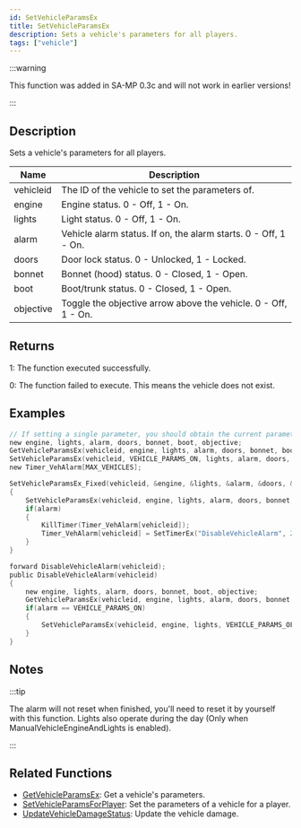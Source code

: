 ```yaml
---
id: SetVehicleParamsEx
title: SetVehicleParamsEx
description: Sets a vehicle's parameters for all players.
tags: ["vehicle"]
---
```


:::warning

This function was added in SA-MP 0.3c and will not work in earlier versions!

:::

## Description

Sets a vehicle's parameters for all players.

| Name      | Description                                                     |
| --------- | --------------------------------------------------------------- |
| vehicleid | The ID of the vehicle to set the parameters of.                 |
| engine    | Engine status. 0 - Off, 1 - On.                                 |
| lights    | Light status. 0 - Off, 1 - On.                                  |
| alarm     | Vehicle alarm status. If on, the alarm starts. 0 - Off, 1 - On. |
| doors     | Door lock status. 0 - Unlocked, 1 - Locked.                     |
| bonnet    | Bonnet (hood) status. 0 - Closed, 1 - Open.                     |
| boot      | Boot/trunk status. 0 - Closed, 1 - Open.                        |
| objective | Toggle the objective arrow above the vehicle. 0 - Off, 1 - On.  |

## Returns

1: The function executed successfully.

0: The function failed to execute. This means the vehicle does not exist.

## Examples

```c
// If setting a single parameter, you should obtain the current parameters so they aren't ALL changed
new engine, lights, alarm, doors, bonnet, boot, objective;
GetVehicleParamsEx(vehicleid, engine, lights, alarm, doors, bonnet, boot, objective);
SetVehicleParamsEx(vehicleid, VEHICLE_PARAMS_ON, lights, alarm, doors, bonnet, boot, objective); // ONLY the engine param was changed to VEHICLE_PARAMS_ON (1)
new Timer_VehAlarm[MAX_VEHICLES];

SetVehicleParamsEx_Fixed(vehicleid, &engine, &lights, &alarm, &doors, &bonnet, &boot, &objective)
{
    SetVehicleParamsEx(vehicleid, engine, lights, alarm, doors, bonnet, boot, objective);
    if(alarm)
    {
        KillTimer(Timer_VehAlarm[vehicleid]);
        Timer_VehAlarm[vehicleid] = SetTimerEx("DisableVehicleAlarm", 20000, false, "d", vehicleid);
    }
}

forward DisableVehicleAlarm(vehicleid);
public DisableVehicleAlarm(vehicleid)
{
    new engine, lights, alarm, doors, bonnet, boot, objective;
    GetVehicleParamsEx(vehicleid, engine, lights, alarm, doors, bonnet, boot, objective);
    if(alarm == VEHICLE_PARAMS_ON)
    {
        SetVehicleParamsEx(vehicleid, engine, lights, VEHICLE_PARAMS_OFF, doors, bonnet, boot, objective);
    }
}
```

## Notes

:::tip

The alarm will not reset when finished, you'll need to reset it by yourself with this function.
Lights also operate during the day (Only when ManualVehicleEngineAndLights is enabled).

:::

## Related Functions

- [GetVehicleParamsEx](GetVehicleParamsEx.md): Get a vehicle's parameters.
- [SetVehicleParamsForPlayer](SetVehicleParamsForPlayer.md): Set the parameters of a vehicle for a player.
- [UpdateVehicleDamageStatus](UpdateVehicleDamageStatus.md): Update the vehicle damage.
